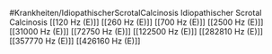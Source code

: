 #Krankheiten/IdiopathischerScrotalCalcinosis
Idiopathischer Scrotal Calcinosis
[[120 Hz (E)]]
[[260 Hz (E)]]
[[700 Hz (E)]]
[[2500 Hz (E)]]
[[31000 Hz (E)]]
[[72750 Hz (E)]]
[[122500 Hz (E)]]
[[282810 Hz (E)]]
[[357770 Hz (E)]]
[[426160 Hz (E)]]